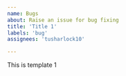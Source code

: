 ```yaml
---
name: Bugs
about: Raise an issue for bug fixing
title: 'Title 1'
labels: 'bug'
assignees: 'tusharlock10'

---
```


This is template 1